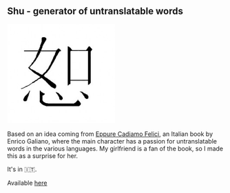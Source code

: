 ## Shu - generator of untranslatable words
![shu](shu.jpg)


Based on an idea coming from [Eppure Cadiamo Felici](https://www.amazon.com/Eppure-cadiamo-felici-Italian-Galiano-ebook/dp/B06XSGYM2W), an Italian book by Enrico Galiano, where the main character has a passion for untranslatable words in the various languages. My girlfriend is a fan of the book, so I made this as a surprise for her.

It's in 🇮🇹.

Available [here](https://shu.sanziomonti.com) 
